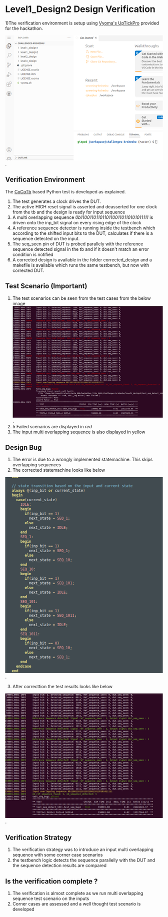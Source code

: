 # Level1_Design2 Design Verification

1)The verification environment is setup using [Vyoma's UpTickPro](https://vyomasystems.com) provided for the hackathon.

![alt text for screen readers](./../id/vyoma_id_Sheshu_Ramanandan.png "id Sheshu Ramanandan").

## Verification Environment

The [CoCoTb](https://www.cocotb.org/) based Python test is developed as explained.
1) The test generates a clock drives the DUT.
2) The active HIGH reset signal is asserted and deasserted for one clock from the tb and the design is ready for input sequence
3) A multi overlapping sequence *0b11001101101101100110110101011111* is driven onto the inp_bit signal on every rising edge of the clock
4) A reference sequence detector is running inside the testbench which according to the shifted input bits to the DUT, calculates if there is a sequence detected on the input.
5) The seq_seen pin of DUT is probed parallely with the reference sequence detected signal in the tb and if it doesn't match an error condition is notified
6) A corrected design is available in the folder corrected_design and a makefile is available which runs the same testbench, but now with corrected DUT.

## Test Scenario **(Important)**

1) The test scenarios can be seen from the test cases from the below image
![alt text for screen readers](./images/level1_design2_error.png "level1_design2 Test cases").
2) 5 Failed scenarios are displayed in *red*
3) The input multi overlapping sequence is also displayed in yellow


## Design Bug

1) The error is due to a wrongly implemented statemachine. This skips overlapping sequences
2) The corrected statemachine looks like below

![alt text for screen readers](./images/level1_design2_correction.png "level1_design2 Corrected").

3) After correcttion the test results looks like below

![alt text for screen readers](./images/level1_design2_corrected_results.png "level1_design2_corrected Test cases").

## Verification Strategy

1) The verification strategy was to introduce an input multi overlapping sequence with some corner case scenarios
2) the testbench logic detects the sequence parallelly with the DUT and the sequence detection results are compared

## Is the verification complete ?

1) The verification is almost complete as we run multi overlapping sequence test scenario on the inputs
2) Corner cases are assessed and a well thought test scenario is developed
